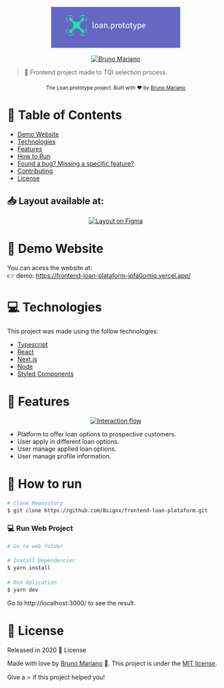 <p align="center">
   <img src="./.github/logo.png" alt="Loan.example" width="300"/>
</p>

<p align="center">	
   <a href="https://www.linkedin.com/in/dev-bruno-mariano/">
      <img alt="Bruno Mariano" src="https://img.shields.io/badge/-BrunoMariano-6567C3?style=flat&logo=Linkedin&logoColor=white" />
   </a>
</p>

> :pencil: Frontend project made to TQI selection process.


<div align="center">
  <sub>The Loan.prototype project. Built with ❤︎ by
    <a href="https://github.com/bsignx">Bruno Mariano</a>
  </sub>
</div>

# :pushpin: Table of Contents

* [Demo Website](#eyes-demo-website)   
* [Technologies](#computer-technologies)
* [Features](#rocket-features)
* [How to Run](#construction_worker-how-to-run)
* [Found a bug? Missing a specific feature?](#bug-issues)
* [Contributing](#tada-contributing)
* [License](#closed_book-license)

<h2 align="left"> 📥 Layout available at: </h2>
<p align="center">
    <a title="Read .fig" href="https://www.figma.com/file/HAkCnhrFIKH3wyN55mF6N5/loan-system-prototype?node-id=0%3A1">
        <img alt="Layout on Figma" src="https://img.shields.io/badge/Figma-Access%20layout-6567C3" width="200px" />
    </a>
</p>


# :eyes: Demo Website
You can acess the website at:     
👉  demo: https://frontend-loan-plataform-jpfa0omiq.vercel.app/ 

# :computer: Technologies
This project was made using the follow technologies:

* [Typescript](https://www.typescriptlang.org/)      
* [React](https://reactjs.org/)      
* [Next.js](https://nextjs.org/)       
* [Node](https://nodejs.org/en/)  
* [Styled Components](https://styled-components.com/)  

# :rocket: Features

<p align="center">
    <a title="Read flow" href="https://whimsical.com/3tJ5Xsip6fhTGYBxr6gXCe">
        <img alt="Interaction flow" src="https://img.shields.io/badge/Interaction%20flow-Access%20flow-6567C3" width="200px" />
    </a>
</p>

* Platform to offer loan options to prospective customers.
* User apply in different loan options.
* User manage applied loan options.
* User manage profile information.

# :construction_worker: How to run
```bash
# Clone Repository
$ git clone https://github.com/Bsignx/frontend-loan-plataform.git
```

### 💻 Run Web Project

```bash
# Go to web folder

# Install Dependencies
$ yarn install

# Run Aplication
$ yarn dev
```
Go to http://localhost:3000/ to see the result.

# :closed_book: License

Released in 2020 :closed_book: License

Made with love by [Bruno Mariano](https://github.com/bsignx) 🚀.
This project is under the [MIT license](./LICENSE).


Give a ⭐️ if this project helped you!
